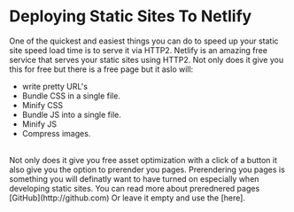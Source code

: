 # Deploying Static Sites To Netlify
One of the quickest and easiest things you can do to speed up your static site speed load time is to serve it via HTTP2. Netlify is an amazing free service that serves your static sites using HTTP2. Not only does it give you this for free but there is a free page but it aslo will:
* write pretty URL's
* Bundle CSS in a single file.
* Minify CSS
* Bundle JS into a single file.
* Minify JS
* Compress images.
<br/>
 Not only does it give you free asset optimization with a click of a button it also give you the option to prerender you  pages. Prerendering you pages is something you will definatly want to have turned on especially when developing static sites. 
 You can read more about prerednered pages  [GitHub](http://github.com)
 Or leave it empty and use the [here].

[here]: https://www.netlify.com/docs/prerendering
 
 


